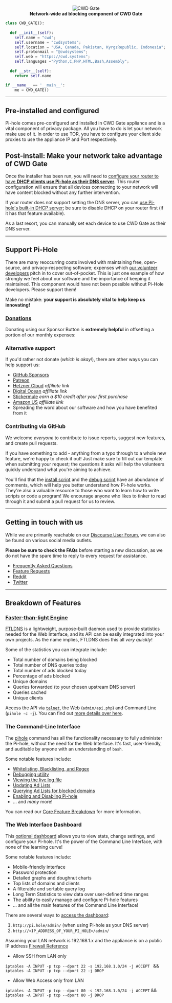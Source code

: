 <!-- markdownlint-configure-file { "MD004": { "style": "consistent" } } -->
<!-- markdownlint-disable MD033 -->
#

<p align="center">
 <picture>
    <source media="(prefers-color-scheme: dark)" srcset="https://cwd.systems/img/cwd-gate.png">
    <img src="https://cwd.systems/img/cwd-gate.png"  alt="CWD Gate">
  </picture>
<br>
    <strong>Network-wide ad blocking component of CWD Gate</strong>
</p>

```python
class CWD_GATE():
    
  def __init__(self):
    self.name = "cwd";
    self.username = "cwdsystems";
    self.location = "USA, Canada, Pakistan, KyrgzRepublic, Indonesia";
    self.protonmail = "@cwdsystems";
    self.web = "https://cwd.systems";
    self.languages ="Python,C,PHP,HTML,Bash,Assembly";
  
  def __str__(self):
    return self.name

if __name__ == '__main__':
    me = CWD_GATE()
```


-----

## Pre-installed and configured

Pi-hole comes pre-configured and installed in CWD Gate appliance and is a vital component of privacy package. All you have to do is let your network make use of it. In order to use TOR, you have to configure your client side proxies to use the appliance IP and Port respectively.

## Post-install: Make your network take advantage of CWD Gate

Once the installer has been run, you will need to [configure your router to have **DHCP clients use Pi-hole as their DNS server**](https://discourse.pi-hole.net/t/how-do-i-configure-my-devices-to-use-pi-hole-as-their-dns-server/245). This router configuration will ensure that all devices connecting to your network will have content blocked without any further intervention.

If your router does not support setting the DNS server, you can [use Pi-hole's built-in DHCP server](https://discourse.pi-hole.net/t/how-do-i-use-pi-holes-built-in-dhcp-server-and-why-would-i-want-to/3026); be sure to disable DHCP on your router first (if it has that feature available).

As a last resort, you can manually set each device to use CWD Gate as their DNS server.

-----

## Support Pi-Hole

There are many reoccurring costs involved with maintaining free, open-source, and privacy-respecting software; expenses which [our volunteer developers](https://github.com/orgs/pi-hole/people) pitch in to cover out-of-pocket. This is just one example of how strongly we feel about our software and the importance of keeping it maintained. This component 
would have not been possible without Pi-Hole developers. Please support them!

Make no mistake: **your support is absolutely vital to help keep us innovating!**

### [Donations](https://pi-hole.net/donate)

Donating using our Sponsor Button is **extremely helpful** in offsetting a portion of our monthly expenses:

### Alternative support

If you'd rather not donate (_which is okay!_), there are other ways you can help support us:

- [GitHub Sponsors](https://github.com/sponsors/pi-hole/)
- [Patreon](https://patreon.com/pihole)
- [Hetzner Cloud](https://hetzner.cloud/?ref=7aceisRX3AzA) _affiliate link_
- [Digital Ocean](https://www.digitalocean.com/?refcode=344d234950e1) _affiliate link_
- [Stickermule](https://www.stickermule.com/unlock?ref_id=9127301701&utm_medium=link&utm_source=invite) _earn a $10 credit after your first purchase_
- [Amazon US](https://www.amazon.com/exec/obidos/redirect-home/pihole09-20) _affiliate link_
- Spreading the word about our software and how you have benefited from it

### Contributing via GitHub

We welcome _everyone_ to contribute to issue reports, suggest new features, and create pull requests.

If you have something to add - anything from a typo through to a whole new feature, we're happy to check it out! Just make sure to fill out our template when submitting your request; the questions it asks will help the volunteers quickly understand what you're aiming to achieve.

You'll find that the [install script](https://github.com/pi-hole/pi-hole/blob/master/automated%20install/basic-install.sh) and the [debug script](https://github.com/pi-hole/pi-hole/blob/master/advanced/Scripts/piholeDebug.sh) have an abundance of comments, which will help you better understand how Pi-hole works. They're also a valuable resource to those who want to learn how to write scripts or code a program! We encourage anyone who likes to tinker to read through it and submit a pull request for us to review.

-----

## Getting in touch with us

While we are primarily reachable on our [Discourse User Forum](https://discourse.pi-hole.net/), we can also be found on various social media outlets.

**Please be sure to check the FAQs** before starting a new discussion, as we do not have the spare time to reply to every request for assistance.

- [Frequently Asked Questions](https://discourse.pi-hole.net/c/faqs)
- [Feature Requests](https://discourse.pi-hole.net/c/feature-requests?order=votes)
- [Reddit](https://www.reddit.com/r/pihole/)
- [Twitter](https://twitter.com/The_Pi_hole)

-----

## Breakdown of Features

### [Faster-than-light Engine](https://github.com/pi-hole/ftl)

[FTLDNS](https://github.com/pi-hole/ftl) is a lightweight, purpose-built daemon used to provide statistics needed for the Web Interface, and its API can be easily integrated into your own projects. As the name implies, FTLDNS does this all _very quickly_!

Some of the statistics you can integrate include:

- Total number of domains being blocked
- Total number of DNS queries today
- Total number of ads blocked today
- Percentage of ads blocked
- Unique domains
- Queries forwarded (to your chosen upstream DNS server)
- Queries cached
- Unique clients

Access the API via [`telnet`](https://github.com/pi-hole/FTL), the Web (`admin/api.php`) and Command Line (`pihole -c -j`). You can find out [more details over here](https://discourse.pi-hole.net/t/pi-hole-api/1863).

### The Command-Line Interface

The [pihole](https://docs.pi-hole.net/core/pihole-command/) command has all the functionality necessary to fully administer the Pi-hole, without the need for the Web Interface. It's fast, user-friendly, and auditable by anyone with an understanding of `bash`.

Some notable features include:

- [Whitelisting, Blacklisting, and Regex](https://docs.pi-hole.net/core/pihole-command/#whitelisting-blacklisting-and-regex)
- [Debugging utility](https://docs.pi-hole.net/core/pihole-command/#debugger)
- [Viewing the live log file](https://docs.pi-hole.net/core/pihole-command/#tail)
- [Updating Ad Lists](https://docs.pi-hole.net/core/pihole-command/#gravity)
- [Querying Ad Lists for blocked domains](https://docs.pi-hole.net/core/pihole-command/#query)
- [Enabling and Disabling Pi-hole](https://docs.pi-hole.net/core/pihole-command/#enable-disable)
- ... and _many_ more!

You can read our [Core Feature Breakdown](https://docs.pi-hole.net/core/pihole-command/#pi-hole-core) for more information.

### The Web Interface Dashboard

This [optional dashboard](https://github.com/pi-hole/AdminLTE) allows you to view stats, change settings, and configure your Pi-hole. It's the power of the Command Line Interface, with none of the learning curve!

Some notable features include:

- Mobile-friendly interface
- Password protection
- Detailed graphs and doughnut charts
- Top lists of domains and clients
- A filterable and sortable query log
- Long Term Statistics to view data over user-defined time ranges
- The ability to easily manage and configure Pi-hole features
- ... and all the main features of the Command Line Interface!

There are several ways to [access the dashboard](https://discourse.pi-hole.net/t/how-do-i-access-pi-holes-dashboard-admin-interface/3168):

1. `http://pi.hole/admin/` (when using Pi-hole as your DNS server)
2. `http://<IP_ADDRESS_OF_YOUR_PI_HOLE>/admin/`

Assuming your LAN network is 192.168.1.x and the appliance is on a public IP address [Firewall Reference](https://www.ibm.com/support/pages/using-iptables-block-specific-ports)

* Allow SSH from LAN only

`iptables -A INPUT -p tcp --dport 22 -s 192.168.1.0/24 -j ACCEPT ` && 
`iptables -A INPUT -p tcp --dport 22 -j DROP`

* Allow Web Access only from LAN

`iptables -A INPUT -p tcp --dport 80 -s 192.168.1.0/24 -j ACCEPT` && 
`iptables -A INPUT -p tcp --dport 80 -j DROP`

